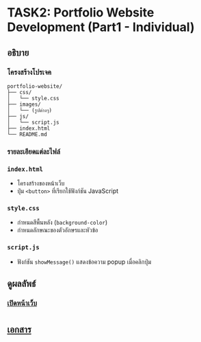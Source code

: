 # TASK2: Portfolio Website Development (Part1 - Individual)

## อธิบาย
### โครงสร้างโปรเจค
    portfolio-website/
    ├── css/
    │   └── style.css 
    ├── images/
    │   └── (รูปต่างๆ)
    ├── js/
    │   └── script.js
    ├── index.html
    └── README.md

### รายละเอียดแต่ละไฟล์
### `index.html`
- โครงสร้างของหน้าเว็บ
- ปุ่ม `<button>` ที่เรียกใช้ฟังก์ชัน JavaScript

### `style.css`
- กำหนดสีพื้นหลัง (`background-color`)
- กำหนดลักษณะของตัวอักษรและหัวข้อ

### `script.js`
- ฟังก์ชัน `showMessage()` แสดงข้อความ popup เมื่อคลิกปุ่ม

## ดูผลลัพธ์
### [เปิดหน้าเว็บ](https://nimble-halva-ea728e.netlify.app/)

#
## [เอกสาร](https://docs.google.com/document/d/1_uOD7wGJ4a9AEog13qBkNqSiBoQHNbyaOzHGwkTwYtM/edit?usp=sharing)
